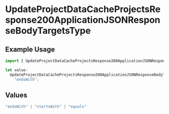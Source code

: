 # UpdateProjectDataCacheProjectsResponse200ApplicationJSONResponseBodyTargetsType

## Example Usage

```typescript
import { UpdateProjectDataCacheProjectsResponse200ApplicationJSONResponseBodyTargetsType } from "@vercel/sdk/models/updateprojectdatacacheop.js";

let value:
  UpdateProjectDataCacheProjectsResponse200ApplicationJSONResponseBodyTargetsType =
    "endsWith";
```

## Values

```typescript
"endsWith" | "startsWith" | "equals"
```